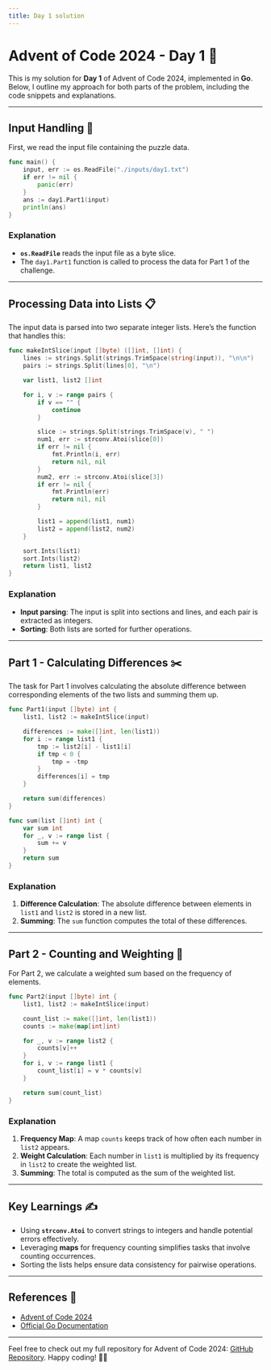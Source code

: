 ```yaml
---
title: Day 1 solution
---
```

# Advent of Code 2024 - Day 1 🧮

This is my solution for **Day 1** of Advent of Code 2024, implemented in **Go**. Below, I outline my approach for both parts of the problem, including the code snippets and explanations.

---

## Input Handling 📂

First, we read the input file containing the puzzle data.

```go
func main() {
	input, err := os.ReadFile("./inputs/day1.txt")
	if err != nil {
		panic(err)
	}
	ans := day1.Part1(input)
	println(ans)
}
```

### Explanation
- **`os.ReadFile`** reads the input file as a byte slice.
- The `day1.Part1` function is called to process the data for Part 1 of the challenge.

---

## Processing Data into Lists 📋

The input data is parsed into two separate integer lists. Here’s the function that handles this:

```go
func makeIntSlice(input []byte) ([]int, []int) {
	lines := strings.Split(strings.TrimSpace(string(input)), "\n\n")
	pairs := strings.Split(lines[0], "\n")

	var list1, list2 []int

	for i, v := range pairs {
		if v == "" {
			continue
		}

		slice := strings.Split(strings.TrimSpace(v), " ")
		num1, err := strconv.Atoi(slice[0])
		if err != nil {
			fmt.Println(i, err)
			return nil, nil
		}
		num2, err := strconv.Atoi(slice[3])
		if err != nil {
			fmt.Println(err)
			return nil, nil
		}

		list1 = append(list1, num1)
		list2 = append(list2, num2)
	}

	sort.Ints(list1)
	sort.Ints(list2)
	return list1, list2
}
```

### Explanation
- **Input parsing**: The input is split into sections and lines, and each pair is extracted as integers.
- **Sorting**: Both lists are sorted for further operations.

---

## Part 1 - Calculating Differences ✂️

The task for Part 1 involves calculating the absolute difference between corresponding elements of the two lists and summing them up.

```go
func Part1(input []byte) int {
	list1, list2 := makeIntSlice(input)

	differences := make([]int, len(list1))
	for i := range list1 {
		tmp := list2[i] - list1[i]
		if tmp < 0 {
			tmp = -tmp
		}
		differences[i] = tmp
	}

	return sum(differences)
}

func sum(list []int) int {
	var sum int
	for _, v := range list {
		sum += v
	}
	return sum
}
```

### Explanation
1. **Difference Calculation**: The absolute difference between elements in `list1` and `list2` is stored in a new list.
2. **Summing**: The `sum` function computes the total of these differences.

---

## Part 2 - Counting and Weighting 🧮

For Part 2, we calculate a weighted sum based on the frequency of elements.

```go
func Part2(input []byte) int {
	list1, list2 := makeIntSlice(input)

	count_list := make([]int, len(list1))
	counts := make(map[int]int)

	for _, v := range list2 {
		counts[v]++
	}
	for i, v := range list1 {
		count_list[i] = v * counts[v]
	}

	return sum(count_list)
}
```

### Explanation
1. **Frequency Map**: A map `counts` keeps track of how often each number in `list2` appears.
2. **Weight Calculation**: Each number in `list1` is multiplied by its frequency in `list2` to create the weighted list.
3. **Summing**: The total is computed as the sum of the weighted list.

---

## Key Learnings ✍️

- Using **`strconv.Atoi`** to convert strings to integers and handle potential errors effectively.
- Leveraging **maps** for frequency counting simplifies tasks that involve counting occurrences.
- Sorting the lists helps ensure data consistency for pairwise operations.

---

## References 🔗

- [Advent of Code 2024](https://adventofcode.com/2024)
- [Official Go Documentation](https://go.dev/doc/)

---

Feel free to check out my full repository for Advent of Code 2024: [GitHub Repository](https://github.com/hawkaii/advent_of_code_2024_go). Happy coding! 🎄✨